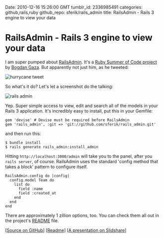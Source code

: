 Date: 2010-12-16 15:26:00 GMT
tumblr_id: 2336985491
categories: github,rails,ruby
github_repo: sferik/rails_admin
title: RailsAdmin - Rails 3 engine to view your data

# RailsAdmin - Rails 3 engine to view your data

I am super pumped about [RailsAdmin](https://github.com/sferik/rails_admin). It's a [Ruby Summer of Code project](http://www.rubysoc.org/projects) by [Bogdan Gaza](http://github.com/hurrycane). But apparently not just him, as he tweeted:

![hurrycane tweet](http://imgur.com/08I6d.png)

So what's it do? Let's let a screenshot do the talking:

![rails admin](http://imgur.com/ojX0x.png)

Yep. Super simple access to view, edit and search all of the models in your Rails 3 application. It's incredibly easy to install, put this in your Gemfile:

    gem 'devise' # Devise must be required before RailsAdmin
    gem 'rails_admin', :git => 'git://github.com/sferik/rails_admin.git'

and then run this:

    $ bundle install
    $ rails generate rails_admin:install_admin

Hitting `http://localhost:3000/admin` will take you to the panel, after you `rails server`, of course. RailsAdmin uses the standard 'config method that takes a block' pattern to configure itself.

    RailsAdmin.config do |config|
      config.model Team do
        list do
          field :name
          field :created_at
        end
      end
    end

There are approximately 1 zillion options, too. You can check them all out in the project's [README](https://github.com/sferik/rails_admin/blob/master/README.mkd) file.

[[Source on GitHub](https://github.com/sferik/rails_admin)] [[Readme](https://github.com/sferik/rails_admin/blob/master/README.mkd)] [[A presentation on Slidshare](http://www.slideshare.net/hurrycane/railsadmin)]
